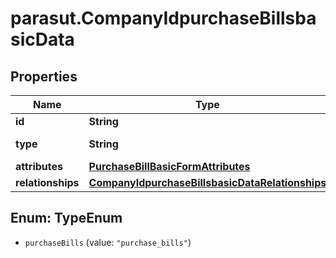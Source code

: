 # parasut.CompanyIdpurchaseBillsbasicData

## Properties
Name | Type | Description | Notes
------------ | ------------- | ------------- | -------------
**id** | **String** |  | [optional] 
**type** | **String** | Type of the resource | [optional] 
**attributes** | [**PurchaseBillBasicFormAttributes**](PurchaseBillBasicFormAttributes.md) |  | [optional] 
**relationships** | [**CompanyIdpurchaseBillsbasicDataRelationships**](CompanyIdpurchaseBillsbasicDataRelationships.md) |  | [optional] 


<a name="TypeEnum"></a>
## Enum: TypeEnum


* `purchaseBills` (value: `"purchase_bills"`)




